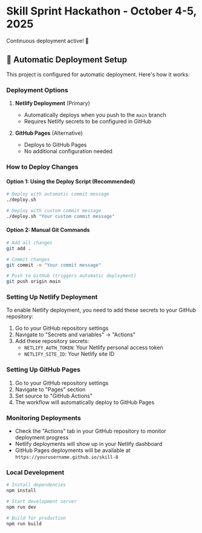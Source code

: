 # Skill Sprint Hackathon - October 4-5, 2025
Continuous deployment active! 🚀

## 🚀 Automatic Deployment Setup

This project is configured for automatic deployment. Here's how it works:

### Deployment Options

1. **Netlify Deployment** (Primary)
   - Automatically deploys when you push to the `main` branch
   - Requires Netlify secrets to be configured in GitHub

2. **GitHub Pages** (Alternative)
   - Deploys to GitHub Pages
   - No additional configuration needed

### How to Deploy Changes

#### Option 1: Using the Deploy Script (Recommended)
```bash
# Deploy with automatic commit message
./deploy.sh

# Deploy with custom commit message
./deploy.sh "Your custom commit message"
```

#### Option 2: Manual Git Commands
```bash
# Add all changes
git add .

# Commit changes
git commit -m "Your commit message"

# Push to GitHub (triggers automatic deployment)
git push origin main
```

### Setting Up Netlify Deployment

To enable Netlify deployment, you need to add these secrets to your GitHub repository:

1. Go to your GitHub repository settings
2. Navigate to "Secrets and variables" → "Actions"
3. Add these repository secrets:
   - `NETLIFY_AUTH_TOKEN`: Your Netlify personal access token
   - `NETLIFY_SITE_ID`: Your Netlify site ID

### Setting Up GitHub Pages

1. Go to your GitHub repository settings
2. Navigate to "Pages" section
3. Set source to "GitHub Actions"
4. The workflow will automatically deploy to GitHub Pages

### Monitoring Deployments

- Check the "Actions" tab in your GitHub repository to monitor deployment progress
- Netlify deployments will show up in your Netlify dashboard
- GitHub Pages deployments will be available at `https://yourusername.github.io/skill-8`

### Local Development

```bash
# Install dependencies
npm install

# Start development server
npm run dev

# Build for production
npm run build
```